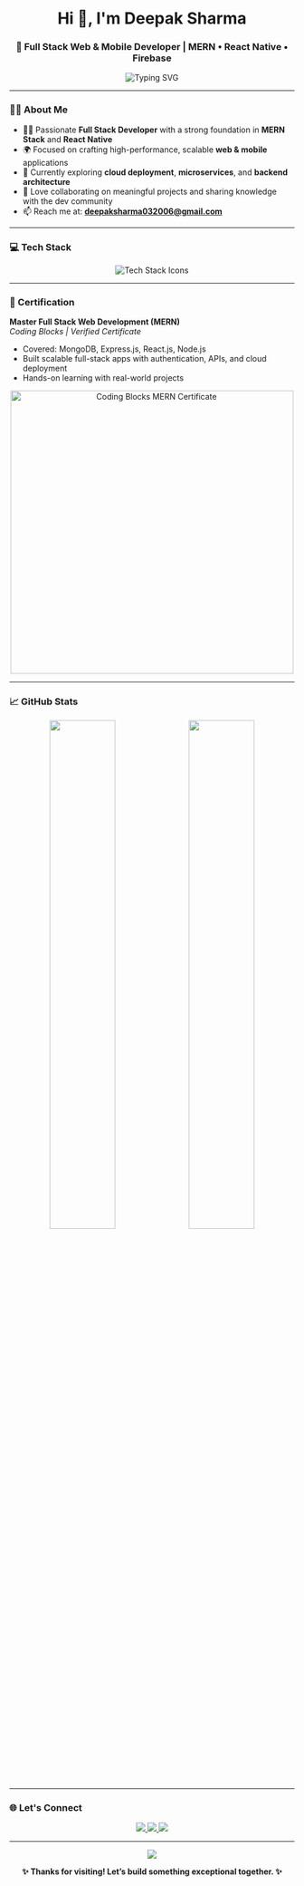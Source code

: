 <h1 align="center">Hi 👋, I'm Deepak Sharma</h1>
<h3 align="center">🚀 Full Stack Web & Mobile Developer | MERN • React Native • Firebase</h3>

<p align="center">
  <img src="https://readme-typing-svg.demolab.com?font=Fira+Code&duration=3000&pause=500&color=00FFCC&center=true&vCenter=true&width=500&lines=Building+Modern+Web+%26+Mobile+Apps;MERN+%7C+Next.js+%7C+React+Native+%7C+Node.js;Firebase+%7C+Socket.IO+%7C+Tailwind+CSS;Let%E2%80%99s+Build+Something+Awesome+Together!" alt="Typing SVG" />
</p>

---

### 🧑‍💻 About Me

- 👨‍💻 Passionate **Full Stack Developer** with a strong foundation in **MERN Stack** and **React Native**
- 🌍 Focused on crafting high-performance, scalable **web & mobile** applications
- 🔭 Currently exploring **cloud deployment**, **microservices**, and **backend architecture**
- 🤝 Love collaborating on meaningful projects and sharing knowledge with the dev community
- 📫 Reach me at: **deepaksharma032006@gmail.com**

---

### 💻 Tech Stack

<p align="center">
  <img src="https://skillicons.dev/icons?i=react,nextjs,nodejs,express,socketio,reactnative,firebase,mongodb,mysql,ts,js,html,css,tailwind,git,github" alt="Tech Stack Icons" />
</p>

---

### 🏅 Certification

**Master Full Stack Web Development (MERN)**  
_Coding Blocks | Verified Certificate_

- Covered: MongoDB, Express.js, React.js, Node.js  
- Built scalable full-stack apps with authentication, APIs, and cloud deployment  
- Hands-on learning with real-world projects

<p align="center">
  <img src="https://github.com/deeapk032006/your-repo-name/blob/main/IMG_20250517_210406.jpg?raw=true" alt="Coding Blocks MERN Certificate" width="500"/>
</p>

---

### 📈 GitHub Stats

<p align="center">
  <img src="https://github-readme-stats.vercel.app/api?username=deeapk032006&show_icons=true&theme=react&border_radius=10" width="48%" />
  <img src="https://github-readme-streak-stats.herokuapp.com/?user=deeapk032006&theme=react&border_radius=10" width="48%" />
</p>

---

### 🌐 Let's Connect

<p align="center">
  <a href="mailto:deepaksharma032006@gmail.com">
    <img src="https://img.shields.io/badge/Gmail-EA4335?style=for-the-badge&logo=gmail&logoColor=white"/>
  </a>
  <a href="https://linkedin.com/in/deepak-sharma-610b81342" target="_blank">
    <img src="https://img.shields.io/badge/LinkedIn-0A66C2?style=for-the-badge&logo=linkedin&logoColor=white"/>
  </a>
  <a href="https://github.com/deeapk032006" target="_blank">
    <img src="https://img.shields.io/badge/GitHub-171515?style=for-the-badge&logo=github&logoColor=white"/>
  </a>
</p>

---

<p align="center">
  <img src="https://capsule-render.vercel.app/api?type=waving&color=0d1117&height=120&section=footer"/>
</p>

<p align="center"><strong>✨ Thanks for visiting! Let’s build something exceptional together. ✨</strong></p>
